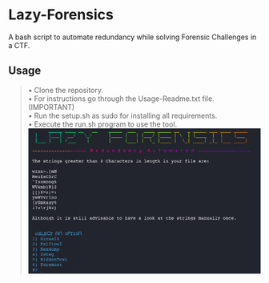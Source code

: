 # Lazy-Forensics
A bash script to automate redundancy while solving Forensic Challenges in a CTF.

## Usage
>• Clone the repository. <br>
>• For instructions go through the Usage-Readme.txt file. (IMPORTANT) <br>
>• Run the setup.sh as sudo for installing all requirements. <br>
>• Execute the run.sh program to use the tool. <br>
![](Welcome.png)
